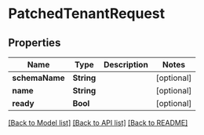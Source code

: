 # PatchedTenantRequest

## Properties
Name | Type | Description | Notes
------------ | ------------- | ------------- | -------------
**schemaName** | **String** |  | [optional] 
**name** | **String** |  | [optional] 
**ready** | **Bool** |  | [optional] 

[[Back to Model list]](../README.md#documentation-for-models) [[Back to API list]](../README.md#documentation-for-api-endpoints) [[Back to README]](../README.md)


